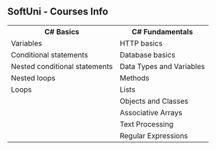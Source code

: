 
<h2>SoftUni - Courses Info</h2>
<table>
  <tr>
    <th>C# Basics</th>
    <th>C# Fundamentals</th>
  </tr>
  <tr>
    <td>Variables</td>
    <td>HTTP basics</td>
  </tr>
  <tr>
    <td>Conditional statements</td>
    <td>Database basics</td>
  </tr>
  <tr>
    <td>Nested conditional statements</td>
    <td>Data Types and Variables</td>
  </tr>
  <tr>
    <td>Nested loops</td>
    <td>Methods</td>
  </tr>
  <tr>
    <td>Loops</td>
    <td>Lists</td>
  </tr>
  <tr>
    <td></td>
    <td>Objects and Classes</td>
  </tr>
  <tr>
    <td></td>
    <td>Associative Arrays</td>
  </tr>
  <tr>
    <td></td>
    <td>Text Processing</td>
  </tr>
  <tr>
    <td></td>
    <td>Regular Expressions</td>
  </tr>
</table>

